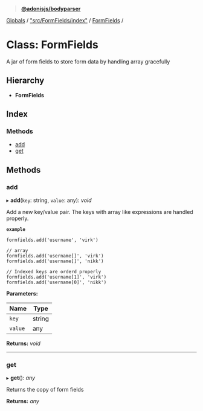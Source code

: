 > **[@adonisjs/bodyparser](../README.md)**

[Globals](../globals.md) / ["src/FormFields/index"](../modules/_src_formfields_index_.md) / [FormFields](_src_formfields_index_.formfields.md) /

# Class: FormFields

A jar of form fields to store form data by handling
array gracefully

## Hierarchy

* **FormFields**

## Index

### Methods

* [add](_src_formfields_index_.formfields.md#add)
* [get](_src_formfields_index_.formfields.md#get)

## Methods

###  add

▸ **add**(`key`: string, `value`: any): *void*

Add a new key/value pair. The keys with array like
expressions are handled properly.

**`example`** 
```
formfields.add('username', 'virk')

// array
formfields.add('username[]', 'virk')
formfields.add('username[]', 'nikk')

// Indexed keys are orderd properly
formfields.add('username[1]', 'virk')
formfields.add('username[0]', 'nikk')
```

**Parameters:**

Name | Type |
------ | ------ |
`key` | string |
`value` | any |

**Returns:** *void*

___

###  get

▸ **get**(): *any*

Returns the copy of form fields

**Returns:** *any*
